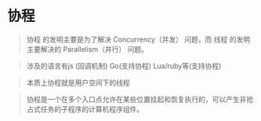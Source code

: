 # 协程 

>协程 的发明主要是为了解决 Concurrency（并发） 问题，而 线程 的发明主要解决的 Parallelism（并行） 问题。

>涉及的语言有js (回调机制) Go(支持协程) Lua/ruby等(支持协程)

>本质上协程就是用户空间下的线程

>协程是一个在多个入口点允许在某些位置挂起和恢复执行的，可以产生非抢占式任务的子程序的计算机程序组件。  